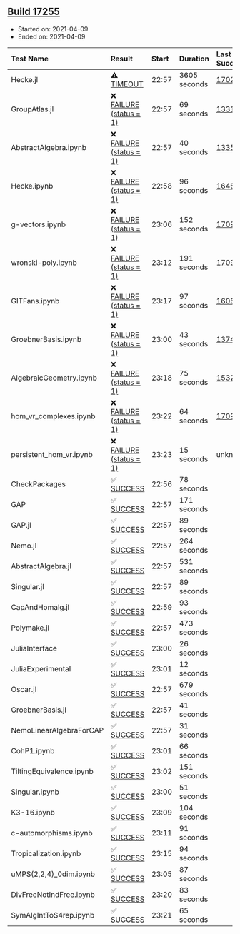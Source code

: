 ## [Build 17255](https://oscarci.mathematik.uni-kl.de/job/oscar/17255/)

* Started on: 2021-04-09
* Ended on: 2021-04-09

| Test Name    | Result | Start | Duration | Last Success | First Failure |
|:-------------|:-------|:------|:---------|:-------------|:--------------|
| Hecke.jl | ⚠ [TIMEOUT](https://oscarci.mathematik.uni-kl.de/job/oscar/17255/artifact/logs/build-17255/Hecke.jl.log) | 22:57 | 3605 seconds | [17022](https://oscarci.mathematik.uni-kl.de/job/oscar/17022/) | [17023](https://oscarci.mathematik.uni-kl.de/job/oscar/17023/) |
| GroupAtlas.jl | ❌ [FAILURE (status = 1)](https://oscarci.mathematik.uni-kl.de/job/oscar/17255/artifact/logs/build-17255/GroupAtlas.jl.log) | 22:57 | 69 seconds | [13311](https://oscarci.mathematik.uni-kl.de/job/oscar/13311/) | [13312](https://oscarci.mathematik.uni-kl.de/job/oscar/13312/) |
| AbstractAlgebra.ipynb | ❌ [FAILURE (status = 1)](https://oscarci.mathematik.uni-kl.de/job/oscar/17255/artifact/logs/build-17255/AbstractAlgebra.ipynb.log) | 22:57 | 40 seconds | [13355](https://oscarci.mathematik.uni-kl.de/job/oscar/13355/) | [13356](https://oscarci.mathematik.uni-kl.de/job/oscar/13356/) |
| Hecke.ipynb | ❌ [FAILURE (status = 1)](https://oscarci.mathematik.uni-kl.de/job/oscar/17255/artifact/logs/build-17255/Hecke.ipynb.log) | 22:58 | 96 seconds | [16463](https://oscarci.mathematik.uni-kl.de/job/oscar/16463/) | [16464](https://oscarci.mathematik.uni-kl.de/job/oscar/16464/) |
| g-vectors.ipynb | ❌ [FAILURE (status = 1)](https://oscarci.mathematik.uni-kl.de/job/oscar/17255/artifact/logs/build-17255/g-vectors.ipynb.log) | 23:06 | 152 seconds | [17099](https://oscarci.mathematik.uni-kl.de/job/oscar/17099/) | [17100](https://oscarci.mathematik.uni-kl.de/job/oscar/17100/) |
| wronski-poly.ipynb | ❌ [FAILURE (status = 1)](https://oscarci.mathematik.uni-kl.de/job/oscar/17255/artifact/logs/build-17255/wronski-poly.ipynb.log) | 23:12 | 191 seconds | [17098](https://oscarci.mathematik.uni-kl.de/job/oscar/17098/) | [17099](https://oscarci.mathematik.uni-kl.de/job/oscar/17099/) |
| GITFans.ipynb | ❌ [FAILURE (status = 1)](https://oscarci.mathematik.uni-kl.de/job/oscar/17255/artifact/logs/build-17255/GITFans.ipynb.log) | 23:17 | 97 seconds | [16068](https://oscarci.mathematik.uni-kl.de/job/oscar/16068/) | [16069](https://oscarci.mathematik.uni-kl.de/job/oscar/16069/) |
| GroebnerBasis.ipynb | ❌ [FAILURE (status = 1)](https://oscarci.mathematik.uni-kl.de/job/oscar/17255/artifact/logs/build-17255/GroebnerBasis.ipynb.log) | 23:00 | 43 seconds | [13748](https://oscarci.mathematik.uni-kl.de/job/oscar/13748/) | [13749](https://oscarci.mathematik.uni-kl.de/job/oscar/13749/) |
| AlgebraicGeometry.ipynb | ❌ [FAILURE (status = 1)](https://oscarci.mathematik.uni-kl.de/job/oscar/17255/artifact/logs/build-17255/AlgebraicGeometry.ipynb.log) | 23:18 | 75 seconds | [15322](https://oscarci.mathematik.uni-kl.de/job/oscar/15322/) | [15323](https://oscarci.mathematik.uni-kl.de/job/oscar/15323/) |
| hom_vr_complexes.ipynb | ❌ [FAILURE (status = 1)](https://oscarci.mathematik.uni-kl.de/job/oscar/17255/artifact/logs/build-17255/hom_vr_complexes.ipynb.log) | 23:22 | 64 seconds | [17099](https://oscarci.mathematik.uni-kl.de/job/oscar/17099/) | [17100](https://oscarci.mathematik.uni-kl.de/job/oscar/17100/) |
| persistent_hom_vr.ipynb | ❌ [FAILURE (status = 1)](https://oscarci.mathematik.uni-kl.de/job/oscar/17255/artifact/logs/build-17255/persistent_hom_vr.ipynb.log) | 23:23 | 15 seconds | unknown | unknown |
| CheckPackages | ✅ [SUCCESS](https://oscarci.mathematik.uni-kl.de/job/oscar/17255/artifact/logs/build-17255/CheckPackages.log) | 22:56 | 78 seconds |  |  |
| GAP | ✅ [SUCCESS](https://oscarci.mathematik.uni-kl.de/job/oscar/17255/artifact/logs/build-17255/GAP.log) | 22:57 | 171 seconds |  |  |
| GAP.jl | ✅ [SUCCESS](https://oscarci.mathematik.uni-kl.de/job/oscar/17255/artifact/logs/build-17255/GAP.jl.log) | 22:57 | 89 seconds |  |  |
| Nemo.jl | ✅ [SUCCESS](https://oscarci.mathematik.uni-kl.de/job/oscar/17255/artifact/logs/build-17255/Nemo.jl.log) | 22:57 | 264 seconds |  |  |
| AbstractAlgebra.jl | ✅ [SUCCESS](https://oscarci.mathematik.uni-kl.de/job/oscar/17255/artifact/logs/build-17255/AbstractAlgebra.jl.log) | 22:57 | 531 seconds |  |  |
| Singular.jl | ✅ [SUCCESS](https://oscarci.mathematik.uni-kl.de/job/oscar/17255/artifact/logs/build-17255/Singular.jl.log) | 22:57 | 89 seconds |  |  |
| CapAndHomalg.jl | ✅ [SUCCESS](https://oscarci.mathematik.uni-kl.de/job/oscar/17255/artifact/logs/build-17255/CapAndHomalg.jl.log) | 22:59 | 93 seconds |  |  |
| Polymake.jl | ✅ [SUCCESS](https://oscarci.mathematik.uni-kl.de/job/oscar/17255/artifact/logs/build-17255/Polymake.jl.log) | 22:57 | 473 seconds |  |  |
| JuliaInterface | ✅ [SUCCESS](https://oscarci.mathematik.uni-kl.de/job/oscar/17255/artifact/logs/build-17255/JuliaInterface.log) | 23:00 | 26 seconds |  |  |
| JuliaExperimental | ✅ [SUCCESS](https://oscarci.mathematik.uni-kl.de/job/oscar/17255/artifact/logs/build-17255/JuliaExperimental.log) | 23:01 | 12 seconds |  |  |
| Oscar.jl | ✅ [SUCCESS](https://oscarci.mathematik.uni-kl.de/job/oscar/17255/artifact/logs/build-17255/Oscar.jl.log) | 22:57 | 679 seconds |  |  |
| GroebnerBasis.jl | ✅ [SUCCESS](https://oscarci.mathematik.uni-kl.de/job/oscar/17255/artifact/logs/build-17255/GroebnerBasis.jl.log) | 22:57 | 41 seconds |  |  |
| NemoLinearAlgebraForCAP | ✅ [SUCCESS](https://oscarci.mathematik.uni-kl.de/job/oscar/17255/artifact/logs/build-17255/NemoLinearAlgebraForCAP.log) | 22:57 | 31 seconds |  |  |
| CohP1.ipynb | ✅ [SUCCESS](https://oscarci.mathematik.uni-kl.de/job/oscar/17255/artifact/logs/build-17255/CohP1.ipynb.log) | 23:01 | 66 seconds |  |  |
| TiltingEquivalence.ipynb | ✅ [SUCCESS](https://oscarci.mathematik.uni-kl.de/job/oscar/17255/artifact/logs/build-17255/TiltingEquivalence.ipynb.log) | 23:02 | 151 seconds |  |  |
| Singular.ipynb | ✅ [SUCCESS](https://oscarci.mathematik.uni-kl.de/job/oscar/17255/artifact/logs/build-17255/Singular.ipynb.log) | 23:00 | 51 seconds |  |  |
| K3-16.ipynb | ✅ [SUCCESS](https://oscarci.mathematik.uni-kl.de/job/oscar/17255/artifact/logs/build-17255/K3-16.ipynb.log) | 23:09 | 104 seconds |  |  |
| c-automorphisms.ipynb | ✅ [SUCCESS](https://oscarci.mathematik.uni-kl.de/job/oscar/17255/artifact/logs/build-17255/c-automorphisms.ipynb.log) | 23:11 | 91 seconds |  |  |
| Tropicalization.ipynb | ✅ [SUCCESS](https://oscarci.mathematik.uni-kl.de/job/oscar/17255/artifact/logs/build-17255/Tropicalization.ipynb.log) | 23:15 | 94 seconds |  |  |
| uMPS(2,2,4)_0dim.ipynb | ✅ [SUCCESS](https://oscarci.mathematik.uni-kl.de/job/oscar/17255/artifact/logs/build-17255/uMPS-2-2-4-_0dim.ipynb.log) | 23:05 | 87 seconds |  |  |
| DivFreeNotIndFree.ipynb | ✅ [SUCCESS](https://oscarci.mathematik.uni-kl.de/job/oscar/17255/artifact/logs/build-17255/DivFreeNotIndFree.ipynb.log) | 23:20 | 83 seconds |  |  |
| SymAlgIntToS4rep.ipynb | ✅ [SUCCESS](https://oscarci.mathematik.uni-kl.de/job/oscar/17255/artifact/logs/build-17255/SymAlgIntToS4rep.ipynb.log) | 23:21 | 65 seconds |  |  |
